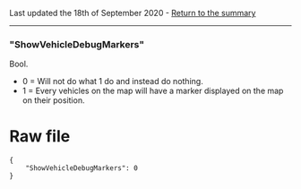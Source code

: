 Last updated the 18th of September 2020 - [Return to the summary](https://github.com/salutesh/DayZ-Expansion-Scripts/wiki/%5BServer-Hosting%5D-Server-settings/)

***

### "ShowVehicleDebugMarkers"
Bool.
- 0 = Will not do what 1 do and instead do nothing.
- 1 = Every vehicles on the map will have a marker displayed on the map on their position.

# Raw file

    {
        "ShowVehicleDebugMarkers": 0
    }